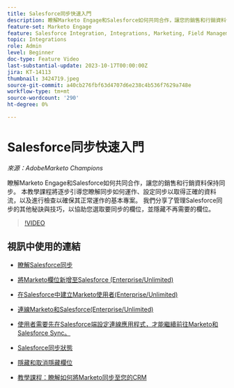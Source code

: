 ```yaml
---
title: Salesforce同步快速入門
description: 瞭解Marketo Engage和Salesforce如何共同合作，讓您的銷售和行銷資料保持同步。 本教學課程將逐步引導您瞭解同步如何運作、設定同步以取得正確的資料流，以及進行檢查以確保其正常運作的基本專案。
feature-set: Marketo Engage
feature: Salesforce Integration, Integrations, Marketing, Field Management, Administration
topic: Integrations
role: Admin
level: Beginner
doc-type: Feature Video
last-substantial-update: 2023-10-17T00:00:00Z
jira: KT-14113
thumbnail: 3424719.jpeg
source-git-commit: a40cb276fbf63d4707d6e238c4b536f7629a748e
workflow-type: tm+mt
source-wordcount: '290'
ht-degree: 0%

---
```



# Salesforce同步快速入門

*來源：AdobeMarketo Champions*

瞭解Marketo Engage和Salesforce如何共同合作，讓您的銷售和行銷資料保持同步。 本教學課程將逐步引導您瞭解同步如何運作、設定同步以取得正確的資料流，以及進行檢查以確保其正常運作的基本專案。 我們分享了管理Salesforce同步的其他秘訣與技巧，以協助您選取要同步的欄位，並隱藏不再需要的欄位。

>[!VIDEO](https://video.tv.adobe.com/v/3424719/?learn=on)

## 視訊中使用的連結

* [瞭解Salesforce同步](https://experienceleague.adobe.com/docs/marketo/using/product-docs/crm-sync/salesforce-sync/understanding-the-salesforce-sync.html)

* [將Marketo欄位新增至Salesforce (Enterprise/Unlimited)](https://experienceleague.adobe.com/docs/marketo/using/product-docs/crm-sync/salesforce-sync/setup/enterprise-unlimited-edition/step-1-of-3-add-marketo-fields-to-salesforce-enterprise-unlimited.html)

* [在Salesforce中建立Marketo使用者(Enterprise/Unlimited)](https://experienceleague.adobe.com/docs/marketo/using/product-docs/crm-sync/salesforce-sync/setup/enterprise-unlimited-edition/step-2-of-3-create-a-salesforce-user-for-marketo-enterprise-unlimited.html)

* [連線Marketo和Salesforce(Enterprise/Unlimited)](https://experienceleague.adobe.com/docs/marketo/using/product-docs/crm-sync/salesforce-sync/setup/enterprise-unlimited-edition/step-3-of-3-connect-marketo-and-salesforce-enterprise-unlimited.html)

* [使用者需要先在Salesforce端設定連線應用程式，才能繼續前往Marketo和Salesforce Sync。](https://experienceleague.adobe.com/docs/marketo/using/product-docs/crm-sync/salesforce-sync/log-in-using-oauth-2-0.html)

* [Salesforce同步狀態](https://experienceleague.adobe.com/docs/marketo/using/product-docs/crm-sync/salesforce-sync/salesforce-sync-status.html)

* [隱藏和取消隱藏欄位](https://experienceleague.adobe.com/docs/marketo/using/product-docs/administration/field-management/hide-and-unhide-a-field.html)

* [教學課程：瞭解如何將Marketo同步至您的CRM](https://experienceleague.adobe.com/docs/marketo-learn/tutorials/lead-and-data-management/crm-sync-learn.html)
